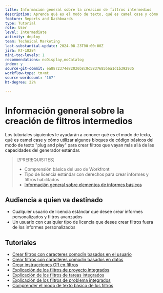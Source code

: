 ```yaml
---
title: Información general sobre la creación de filtros intermedios
description: Aprenda qué es el modo de texto, qué es camel case y cómo utilizar algunos bloques de código básicos del modo de texto "plug and play" para crear filtros que vayan más allá de las capacidades del generador estándar.
feature: Reports and Dashboards
type: Tutorial
role: User
level: Intermediate
activity: deploy
team: Technical Marketing
last-substantial-update: 2024-08-23T00:00:00Z
jira: KT-10284
mini-toc-levels: 1
recommendations: noDisplay,noCatalog
index: y
source-git-commit: ea8872374e82030b8c0c5837685b6a1d1b392935
workflow-type: tm+mt
source-wordcount: '167'
ht-degree: 22%

---
```



# Información general sobre la creación de filtros intermedios

Los tutoriales siguientes le ayudarán a conocer qué es el modo de texto, qué es camel case y cómo utilizar algunos bloques de código básicos del modo de texto &quot;plug and play&quot; para crear filtros que vayan más allá de las capacidades del generador estándar.

>[!PREREQUISITES]
>
>* Comprensión básica del uso de Workfront
>* Tipo de licencia estándar con derechos para crear informes y filtros habilitados
>* [Información general sobre elementos de informes básicos](https://experienceleague.adobe.com/?recommended=Workfront-U-1-2022.1.reporting)

## Audiencia a quien va destinado

* Cualquier usuario de licencia estándar que desee crear informes personalizados y filtros avanzados
* Un usuario con cualquier tipo de licencia que desee crear filtros fuera de los informes personalizados


## Tutoriales

* [Crear filtros con caracteres comodín basados en el usuario](/help/reporting/intermediate-reporting/create-filters-with-user-based-wildcards.md)
* [Crear filtros con caracteres comodín basados en datos](/help/reporting/intermediate-reporting/create-filters-with-date-based-wildcards.md)
* [Crear instrucciones OR en filtros](/help/reporting/intermediate-reporting/or-statements-in-filters.md)
* [Explicación de los filtros de proyecto integrados](/help/reporting/intermediate-reporting/open-built-in-project-filters.md)
* [Explicación de los filtros de tareas integrados](/help/reporting/intermediate-reporting/open-built-in-task-filters.md)
* [Explicación de los filtros de problema integrados](/help/reporting/intermediate-reporting/open-built-in-issue-filters.md)
* [Comprender el modo de texto básico de los filtros](/help/reporting/intermediate-reporting/basic-text-mode-for-filters.md)

